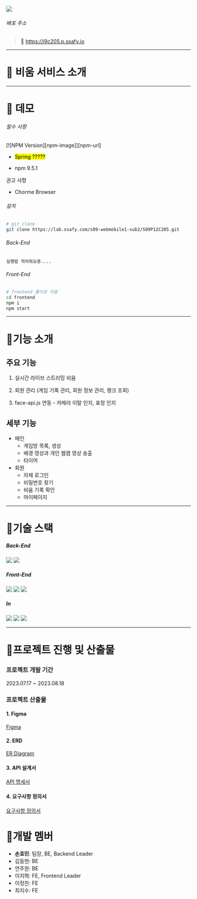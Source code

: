 ![](README-assets/2023-08-19-15-25-17-image.png)

###### 배포 주소

> 📌 https://i9c205.p.ssafy.io

---

# 📌 비움 서비스 소개

---

# 📌 데모

###### 필수 사항

[![NPM Version][npm-image]][npm-url]

- <mark>Spring ?????</mark>

- npm 9.5.1

권고 사항

- Chorme Browser

###### 설치

```bash
# git clone
git clone https://lab.ssafy.com/s09-webmobile1-sub2/S09P12C205.git
```

###### Back-End

```
실행법 적어줘요용....
```

###### Front-End

```bash
# frontend 폴더로 이동
cd frontend
npm i  
npm start
```

---

# 📌기능 소개

## 주요 기능

1. 실시간 라이브 스트리밍 비움

2. 회원 관리 (게임 기록 관리, 회원 정보 관리, 랭크 조회)

3. face-api.js 연동 - 카메라 이탈 인지, 표정 인지

## 세부 기능

- 메인
  - 게임방 목록, 생성
  - 배경 영상과 개인 웹캠 영상 송출
  - 타이머
- 회원
  - 자체 로그인
  - 비밀번호 찾기
  - 비움 기록 확인
  - 마이페이지

---

# 📌기술 스택

##### Back-End

<div>
<img src="https://img.shields.io/badge/spring-6DB33F?style=for-the-badge&logo=spring&logoColor=white"> 
<img src="https://img.shields.io/badge/redis-DC382D?style=for-the-badge&logo=redis&logoColor=white">
</div>

##### Front-End

<div>
<img src="https://img.shields.io/badge/react-61DAFB?style=for-the-badge&logo=react&logoColor=white"> 
<img src="https://img.shields.io/badge/css-1572B6?style=for-the-badge&logo=css3&logoColor=white"> 
<img src="https://img.shields.io/badge/Redux-764ABC?style=for-the-badge&logo=Redux&logoColor=white"> 
</div>

##### In

<div>
<img src="https://img.shields.io/badge/jira-0052CC?style=for-the-badge&logo=jira&logoColor=white"> 
<img src="https://img.shields.io/badge/gitlab-FC6D26?style=for-the-badge&logo=gitlab&logoColor=white"> 
<img src="https://img.shields.io/badge/amazonec2-FF9900?style=for-the-badge&logo=amazonec2&logoColor=white"> 
</div>

---

# 📌프로젝트 진행 및 산출물

### 프로젝트 개발 기간

2023.07.17 ~ 2023.08.18

### 프로젝트 산출물

#### 1. Figma

[Figma](https://www.figma.com/file/0xwiJEVbPtZn1yo7yaQfn7/%EB%B9%84%CB%90%EC%9B%80?type=design&node-id=0-1&mode=design&t=q3l7gFRnTTfb5mJC-0)

#### 2. ERD

[ER Diagram](https://www.erdcloud.com/d/frF6qL8QF29gzuymg)

#### 3. API 설계서

[API 명세서](https://www.notion.so/API-URL-aecc36ea3f3d4a48a830f0fe8a689d4a?pvs=21)

#### 4. 요구사항 정의서

[요구사항 정의서](https://docs.google.com/spreadsheets/d/1NY0yTh26FWAF4gvOKL72EtD5HL4vhLlK1UJVjDhHlrQ/edit#gid=283207649)

# 📌개발 멤버

- **손효민**: 팀장, BE, Backend Leader
- 김동현: BE
- 연주원: BE
- 이지혁: FE, Frontend Leader
- 이정찬: FE
- 최지수: FE
